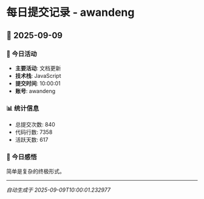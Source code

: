 # 每日提交记录 - awandeng

## 📅 2025-09-09

### 🎯 今日活动
- **主要活动**: 文档更新
- **技术栈**: JavaScript
- **提交时间**: 10:00:01
- **账号**: awandeng

### 📊 统计信息
- 总提交次数: 840
- 代码行数: 7358
- 活跃天数: 617

### 💭 今日感悟
简单是复杂的终极形式。

---
*自动生成于 2025-09-09T10:00:01.232977*
